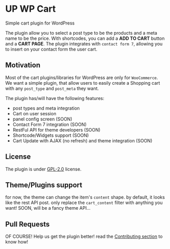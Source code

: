 # UP WP Cart
Simple cart plugin for WordPress

The plugin allow you to select a post type to be the products and a meta name to be the price.
With shortcodes, you can add a **ADD TO CART** button and a **CART PAGE**.
The plugin integrates with `contact form 7`, allowing you to insert on your contact form the user cart.

## Motivation
Most of the cart plugins/libraries for WordPress are only for `WooCommerce`. We want a simple plugin, that allow users to easily create a Shopping cart with any `post_type` and `post_meta` they want.

The plugin has/will have the following features:

 - post types and meta integration
 - Cart on user session
 - panel config screen (SOON)
 - Contact Form 7 integration (SOON)
 - RestFul API for theme developers (SOON)
 - Shortcode/Widgets support (SOON)
 - Cart Update with AJAX (no refresh) and theme integration (SOON)

## License
The plugin is under [GPL-2.0](LICENSE.md) license.

## Theme/Plugins support

for now, the theme can change the item's `content` shape. by default, it looks like the rest API post. only replace the `cart_content` filter with anything you want!
SOON, will be a fancy theme API...

## Pull Requests
OF COURSE! Help us get the plugin better! read the [Contributing section](CONTRIBUTING.md) to know how!
